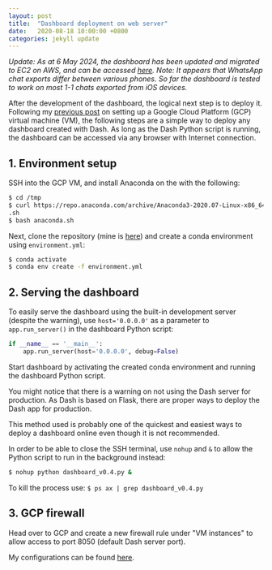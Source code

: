 ```yaml
---
layout: post
title:  "Dashboard deployment on web server"
date:   2020-08-18 10:00:00 +0800
categories: jekyll update
---
```

*Update: As at 6 May 2024, the dashboard has been updated and migrated to EC2 on AWS, and can be accessed [here](http://13.238.217.142:8050/).*
*Note: It appears that WhatsApp chat exports differ between various phones. So far the dashboard is tested to work on most 1-1 chats exported from iOS devices.*

After the development of the dashboard, the logical next step is to deploy it. Following my [previous post](https://zyf0717.github.io/jekyll/update/2020/08/17/apache-web-server-gcp.html) on setting up a Google Cloud Platform (GCP) virtual machine (VM), the following steps are a simple way to deploy any dashboard created with Dash. As long as the Dash Python script is running, the dashboard can be accessed via any browser with Internet connection.

## 1. Environment setup

SSH into the GCP VM, and install Anaconda on the with the following:

```bash
$ cd /tmp
$ curl https://repo.anaconda.com/archive/Anaconda3-2020.07-Linux-x86_64.sh --output anaconda
.sh
$ bash anaconda.sh
```

Next, clone the repository (mine is [here](https://github.com/zyf0717/whatsapp-chats-analysis)) and create a conda environment using `environment.yml`:

```bash
$ conda activate
$ conda env create -f environment.yml
```

## 2. Serving the dashboard 

To easily serve the dashboard using the built-in development server (despite the warning), use `host='0.0.0.0'` as a parameter to `app.run_server()` in the dashboard Python script:

```python
if __name__ == '__main__':
    app.run_server(host='0.0.0.0', debug=False)
```

Start dashboard by activating the created conda environment and running the dashboard Python script. 

You might notice that there is a warning on not using the Dash server for production. As Dash is based on Flask, there are proper ways to deploy the Dash app for production. 

This method used is probably one of the quickest and easiest ways to deploy a dashboard online even though it is not recommended.

In order to be able to close the SSH terminal, use `nohup` and `&` to allow the Python script to run in the background instead:

```bash
$ nohup python dashboard_v0.4.py &
```

To kill the process use: `$ ps ax | grep dashboard_v0.4.py`

## 3. GCP firewall

Head over to GCP and create a new firewall rule under "VM instances" to allow access to port 8050 (default Dash server port).

My configurations can be found [here](https://zyf0717.github.io/assets/images/gcp-dash-port-settings.png).

